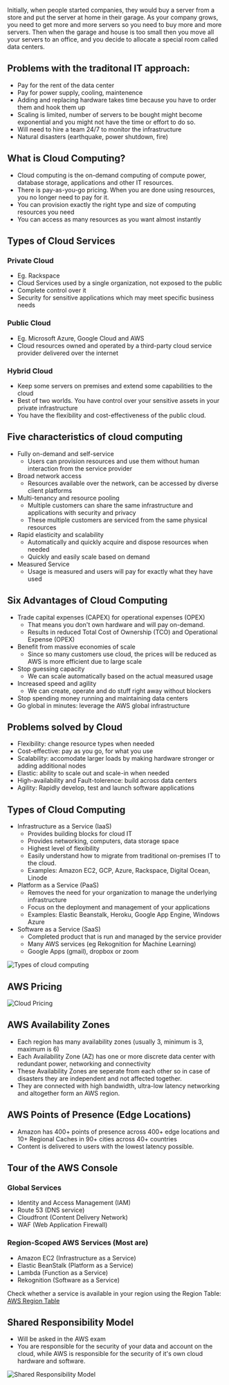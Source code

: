 Initially, when people started companies, they would buy a server from a store and put the server at home in their garage. As your company grows, you need to get more and more servers so you need to buy more and more servers. Then when the garage and house is too small then you move all your servers to an office, and you decide to allocate a special room called data centers. 


## Problems with the traditonal IT approach:
- Pay for the rent of the data center
- Pay for power supply, cooling, maintenence
- Adding and replacing hardware takes time because you have to order them and hook them up
- Scaling is limited, number of servers to be bought might become exponential and you might not have the time or effort to do so.
- Will need to hire a team 24/7 to monitor the infrastructure
- Natural disasters (earthquake, power shutdown, fire)

## What is Cloud Computing?
- Cloud computing is the on-demand computing of compute power, database storage, applications and other IT resources. 
- There is pay-as-you-go pricing. When you are done using resources, you no longer need to pay for it. 
- You can provision exactly the right type and size of computing resources you need
- You can access as many resources as you want almost instantly

## Types of Cloud Services
### Private Cloud
- Eg. Rackspace
- Cloud Services used by a single organization, not exposed to the public
- Complete control over it
- Security for sensitive applications which may meet specific business needs

### Public Cloud
- Eg. Microsoft Azure, Google Cloud and AWS
- Cloud resources owned and operated by a third-party cloud service provider delivered over the internet


### Hybrid Cloud
- Keep some servers on premises and extend some capabilities to the cloud
- Best of two worlds. You have control over your sensitive assets in your private infrastructure
- You have the flexibility and cost-effectiveness of the public cloud.

## Five characteristics of cloud computing
- Fully on-demand and self-service
    - Users can provision resources and use them without human interaction from the service provider
- Broad network access
  - Resources available over the network, can be accessed by diverse client platforms
- Multi-tenancy and resource pooling
  - Multiple customers can share the same infrastructure and applications with security and privacy
  - These multiple customers are serviced from the same physical resources
- Rapid elasticity and scalability
  - Automatically and quickly acquire and dispose resources when needed
  - Quickly and easily scale based on demand
- Measured Service
  - Usage is measured and users will pay for exactly what they have used

## Six Advantages of Cloud Computing
- Trade capital expenses (CAPEX) for operational expenses (OPEX)
  - That means you don't own hardware and will pay on-demand.
  - Results in reduced Total Cost of Ownership (TCO) and Operational Expense (OPEX)
- Benefit from massive economies of scale
  - Since so many customers use cloud, the prices will be reduced as AWS is more efficient due to large scale 
- Stop guessing capacity
  - We can scale automatically based on the actual measured usage
- Increased speed and agility
  - We can create, operate and do stuff right away without blockers
- Stop spending money running and maintaining data centers
- Go global in minutes: leverage the AWS global infrastructure

## Problems solved by Cloud
- Flexibility: change resource types when needed
- Cost-effective: pay as you go, for what you use
- Scalability: accomodate larger loads by making hardware stronger or adding additional nodes
- Elastic: ability to scale out and scale-in when needed
- High-availability and Fault-tolerence: build across data centers
- Agility: Rapidly develop, test and launch software applications

## Types of Cloud Computing
- Infrastructure as a Service (IaaS)
  - Provides building blocks for cloud IT
  - Provides networking, computers, data storage space 
  - Highest level of flexibility
  - Easily understand how to migrate from traditional on-premises IT to the cloud.
  - Examples: Amazon EC2, GCP, Azure, Rackspace, Digital Ocean, Linode
- Platform as a Service (PaaS)
  - Removes the need for your organization to manage the underlying infrastructure
  - Focus on the deployment and management of your applications
  - Examples: Elastic Beanstalk, Heroku, Google App Engine, Windows Azure
- Software as a Service (SaaS)
  - Completed product that is run and managed by the service provider
  - Many AWS services (eg Rekognition for Machine Learning)
  - Google Apps (gmail), dropbox or zoom

![Types of cloud computing](types_of_cloud_computing.png)

## AWS Pricing
![Cloud Pricing](cloud_pricing.png)

## AWS Availability Zones
- Each region has many availability zones (usually 3, minimum is 3, maximum is 6)
- Each Availability Zone (AZ) has one or more discrete data center with redundant power, networking and connectivity
- These Availability Zones are seperate from each other so in case of disasters they are independent and not affected together. 
- They are connected with high bandwidth, ultra-low latency networking and altogether form an AWS region. 


## AWS Points of Presence (Edge Locations)
- Amazon has 400+ points of presence across 400+ edge locations and 10+ Regional Caches in 90+ cities across 40+ countries
- Content is delivered to users with the lowest latency possible.


## Tour of the AWS Console
### Global Services
- Identity and Access Management (IAM)
- Route 53 (DNS service)
- Cloudfront (Content Delivery Network)
- WAF (Web Application Firewall)

### Region-Scoped AWS Services (Most are)
- Amazon EC2 (Infrastructure as a Service)
- Elastic BeanStalk (Platform as a Service)
- Lambda (Function as a Service)
- Rekognition (Software as a Service)

Check whether a service is available in your region using the Region Table: [AWS Region Table](https://aws.amazon.com/about-aws/global-infrastructure/regional-product-services/)


## Shared Responsibility Model
- Will be asked in the AWS exam
- You are responsible for the security of your data and account on the cloud, while AWS is responsible for the security of it's own cloud hardware and software.

![Shared Responsibility Model](shared_responsibility_model.png)